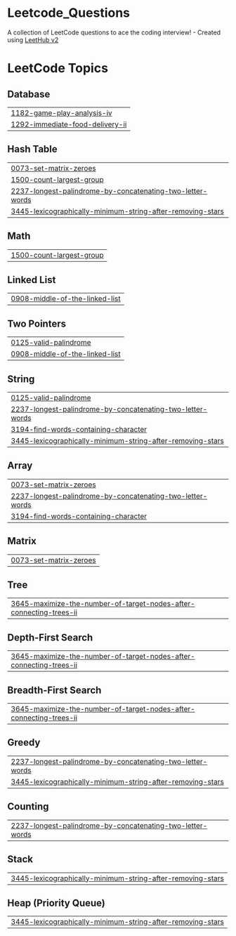 # Leetcode_Questions
A collection of LeetCode questions to ace the coding interview! - Created using [LeetHub v2](https://github.com/arunbhardwaj/LeetHub-2.0)

<!---LeetCode Topics Start-->
# LeetCode Topics
## Database
|  |
| ------- |
| [1182-game-play-analysis-iv](https://github.com/Anmolsri2002/Leetcode_Questions/tree/master/1182-game-play-analysis-iv) |
| [1292-immediate-food-delivery-ii](https://github.com/Anmolsri2002/Leetcode_Questions/tree/master/1292-immediate-food-delivery-ii) |
## Hash Table
|  |
| ------- |
| [0073-set-matrix-zeroes](https://github.com/Anmolsri2002/Leetcode_Questions/tree/master/0073-set-matrix-zeroes) |
| [1500-count-largest-group](https://github.com/Anmolsri2002/Leetcode_Questions/tree/master/1500-count-largest-group) |
| [2237-longest-palindrome-by-concatenating-two-letter-words](https://github.com/Anmolsri2002/Leetcode_Questions/tree/master/2237-longest-palindrome-by-concatenating-two-letter-words) |
| [3445-lexicographically-minimum-string-after-removing-stars](https://github.com/Anmolsri2002/Leetcode_Questions/tree/master/3445-lexicographically-minimum-string-after-removing-stars) |
## Math
|  |
| ------- |
| [1500-count-largest-group](https://github.com/Anmolsri2002/Leetcode_Questions/tree/master/1500-count-largest-group) |
## Linked List
|  |
| ------- |
| [0908-middle-of-the-linked-list](https://github.com/Anmolsri2002/Leetcode_Questions/tree/master/0908-middle-of-the-linked-list) |
## Two Pointers
|  |
| ------- |
| [0125-valid-palindrome](https://github.com/Anmolsri2002/Leetcode_Questions/tree/master/0125-valid-palindrome) |
| [0908-middle-of-the-linked-list](https://github.com/Anmolsri2002/Leetcode_Questions/tree/master/0908-middle-of-the-linked-list) |
## String
|  |
| ------- |
| [0125-valid-palindrome](https://github.com/Anmolsri2002/Leetcode_Questions/tree/master/0125-valid-palindrome) |
| [2237-longest-palindrome-by-concatenating-two-letter-words](https://github.com/Anmolsri2002/Leetcode_Questions/tree/master/2237-longest-palindrome-by-concatenating-two-letter-words) |
| [3194-find-words-containing-character](https://github.com/Anmolsri2002/Leetcode_Questions/tree/master/3194-find-words-containing-character) |
| [3445-lexicographically-minimum-string-after-removing-stars](https://github.com/Anmolsri2002/Leetcode_Questions/tree/master/3445-lexicographically-minimum-string-after-removing-stars) |
## Array
|  |
| ------- |
| [0073-set-matrix-zeroes](https://github.com/Anmolsri2002/Leetcode_Questions/tree/master/0073-set-matrix-zeroes) |
| [2237-longest-palindrome-by-concatenating-two-letter-words](https://github.com/Anmolsri2002/Leetcode_Questions/tree/master/2237-longest-palindrome-by-concatenating-two-letter-words) |
| [3194-find-words-containing-character](https://github.com/Anmolsri2002/Leetcode_Questions/tree/master/3194-find-words-containing-character) |
## Matrix
|  |
| ------- |
| [0073-set-matrix-zeroes](https://github.com/Anmolsri2002/Leetcode_Questions/tree/master/0073-set-matrix-zeroes) |
## Tree
|  |
| ------- |
| [3645-maximize-the-number-of-target-nodes-after-connecting-trees-ii](https://github.com/Anmolsri2002/Leetcode_Questions/tree/master/3645-maximize-the-number-of-target-nodes-after-connecting-trees-ii) |
## Depth-First Search
|  |
| ------- |
| [3645-maximize-the-number-of-target-nodes-after-connecting-trees-ii](https://github.com/Anmolsri2002/Leetcode_Questions/tree/master/3645-maximize-the-number-of-target-nodes-after-connecting-trees-ii) |
## Breadth-First Search
|  |
| ------- |
| [3645-maximize-the-number-of-target-nodes-after-connecting-trees-ii](https://github.com/Anmolsri2002/Leetcode_Questions/tree/master/3645-maximize-the-number-of-target-nodes-after-connecting-trees-ii) |
## Greedy
|  |
| ------- |
| [2237-longest-palindrome-by-concatenating-two-letter-words](https://github.com/Anmolsri2002/Leetcode_Questions/tree/master/2237-longest-palindrome-by-concatenating-two-letter-words) |
| [3445-lexicographically-minimum-string-after-removing-stars](https://github.com/Anmolsri2002/Leetcode_Questions/tree/master/3445-lexicographically-minimum-string-after-removing-stars) |
## Counting
|  |
| ------- |
| [2237-longest-palindrome-by-concatenating-two-letter-words](https://github.com/Anmolsri2002/Leetcode_Questions/tree/master/2237-longest-palindrome-by-concatenating-two-letter-words) |
## Stack
|  |
| ------- |
| [3445-lexicographically-minimum-string-after-removing-stars](https://github.com/Anmolsri2002/Leetcode_Questions/tree/master/3445-lexicographically-minimum-string-after-removing-stars) |
## Heap (Priority Queue)
|  |
| ------- |
| [3445-lexicographically-minimum-string-after-removing-stars](https://github.com/Anmolsri2002/Leetcode_Questions/tree/master/3445-lexicographically-minimum-string-after-removing-stars) |
<!---LeetCode Topics End-->